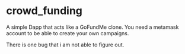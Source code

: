# crowd_funding

A simple Dapp that acts like a GoFundMe clone. You need a metamask account to be able to create your own campaigns.

There is one bug that i am not able to figure out.
